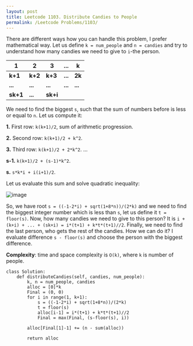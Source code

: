```yaml
---
layout: post
title: Leetcode 1103. Distribute Candies to People
permalink: /Leetcode Problems/1103/
---
```


There are different ways how you can handle this problem, I prefer mathematical way. Let us define `k = num_people` and `n = candies` and try to understand how many candies we need to give to `i`-the person.  

| 1    | 2   | 3    | ... | k   |
|------|-----|------|-----|-----|
| **k+1**  | **k+2** | **k+3**  | **...** | **2k**  |
| **...**  | **...** | **...**  | **...** | **...** |
| **sk+1** | **...** | **sk+i** |     |     |

We need to find the biggest `s`, such that the sum of numbers before is less or equal to `n`. Let us compute it:

**1.** First row: `k(k+1)/2`, sum of arithmetic progression.

**2.** Second row: `k(k+1)/2 + k^2`.

**3.** Third row:  `k(k+1)/2 + 2*k^2`.
...

**s-1.** `k(k+1)/2 + (s-1)*k^2`.

**s.** `s*k*i + i(i+1)/2`.

Let us evaluate this sum and solve quadratic inequality:

![image](https://assets.leetcode.com/users/images/d526bc75-9a24-4903-a81f-361ab34dda1b_1597655950.5398853.png)


So, we have root `s = ((-1-2*i) + sqrt(1+8*n))/(2*k)` and we need to find the biggest integer number which is less than `s`, let us define it `t = floor(s)`.
Now, how many candies we need to give to this person? It is `i + (k+i) + ... + (sk+i) = i*(t+1) + k*t*(t+1)//2`. Finally, we need to find the last person, who gets the rest of the candies. How we can do it? I evaluate difference `s - floor(s)` and choose the person with the biggest difference.

**Complexity**: time and space complexity is `O(k)`, where `k` is number of people. 


```
class Solution:
    def distributeCandies(self, candies, num_people):
        k, n = num_people, candies
        alloc = [0]*k
        Final = (0, 0)
        for i in range(1, k+1):
            s = ((-1-2*i) + sqrt(1+8*n))/(2*k)
            t = floor(s)
            alloc[i-1] = i*(t+1) + k*t*(t+1)//2
            Final = max(Final, (s-floor(s), i)) 
            
        alloc[Final[1]-1] += (n - sum(alloc))
            
        return alloc
```